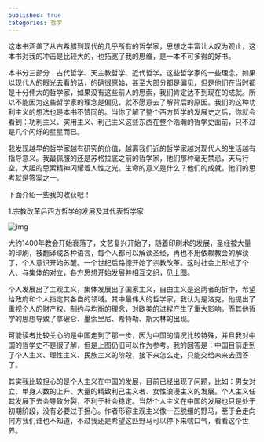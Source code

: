 ```yaml
---
published: true
categories: 哲学
---
```

这本书涵盖了从古希腊到现代的几乎所有的哲学家，思想之丰富让人叹为观止，这本书对我的冲击是比较大的，也拓宽了我的思维，是一本不可多得的好书。

本书分三部分：古代哲学、天主教哲学、近代哲学。这些哲学家的一些理念，如果以现代人的眼光去看的话，的确很原始，甚至大部分都是偏见，但是他们在当时都是十分伟大的哲学家，如果没有这些前人的思索，我们肯定达不到现在的成就。所以不能因为这些哲学家的理念是偏见，就不愿意去了解背后的原因。我们的这种功利主义的想法也是本书不赞同的。当你了解了整个西方哲学的发展史之后，你就会看到：功利主义、实用主义、利己主义这些东西在整个浩瀚的哲学史面前，只不过是几个闪烁的星星而已。

我发现越早的哲学家越有研究的价值，越离我们近的哲学家越对现代人的生活越有指导意义。我最佩服的还是苏格拉底之前的哲学家，他们那种毫无禁忌，天马行空，大胆的思索精神闪耀着人性之光。生命的意义是什么？他们的成就，他们的思考就是答案之一。

下面介绍一些我的收获吧！

1.宗教改革后西方哲学的发展及其代表哲学家

![img](https://pica.zhimg.com/80/v2-af0159d73bbb4312d081773ee8f0f8fc_720w.png?source=d16d100b)






大约1400年教会开始衰落了，文艺复兴开始了，随着印刷术的发展，圣经被大量的印刷，被翻译成各种语言，每个人都可以解读圣经，再也不用依赖教会的解读了，个人意识开始苏醒。一个世纪后路德开始了宗教改革。这时社会上形成了个人、与集体的对立，各方思想开始发展并相互交织，见上图。

个人发展出了主观主义，集体发展出了国家主义，自由主义是这两者的折中，希望给政府和个人指定其各自的领域。其中最伟大的哲学家，我认为是洛克，他提出了重视个人的财产权、制约与均衡的理念，对欧美的进程产生了重大影响。而其他哲学的思想导致了拿破仑、墨索里尼、希特勒、斯大林的出现。

可能读者比较关心的是中国走到了那一步，因为中国的情况比较特殊，并且我对中国的哲学史不是很了解，但是上图仍旧可以作为参考。我的回答是：中国目前走到了个人主义、理性主义、民族主义的阶段，接下来怎么走，只能交给未来去回答了。

其实我比较担心的是个人主义在中国的发展，目前已经出现了问题，比如：男女对立、单身人数的上升、大量的精致利己主义者、女性浪漫主义的发展。个人主义任其发展下去会导致分裂，不利于社会稳定。当然个人主义在中国的发展也只是处于初期阶段，没有必要过于担心。作者形容主观主义像一匹脱缰的野马，至于会走向何方我们谁也不知道，不过我还是希望这匹野马可以停下来喘口气，看看这个世界。